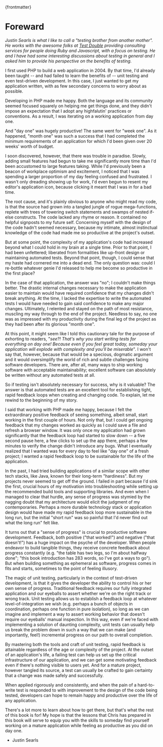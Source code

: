 {frontmatter}
# Foreward 
_Justin Searls is what I like to call a "testing brother from another mother".
He works with the awesome folks at [Test Double](http://testdouble.com) providing
consulting services for people doing Ruby and Javascript, with a focus on
testing. He and I have had some interesting discussions about testing in general
and I asked him to provide his perspective on the benefits of testing._


I first used PHP to build a web application in 2004. By that time, I'd already been taught -- and had failed to learn the benefits of -- unit testing and even test-driven development. In this case, I just wanted to get my application written, with as few secondary concerns to worry about as possible. 

Developing in PHP made me happy. Both the language and its community seemed focused squarely on helping me get things done, and they didn't impose an expectation that I adopt any highfalutin' practices or conventions. As a result, I was iterating on a working application from day one.

And "day one" was hugely productive! The same went for "week one". As it happened, "month one" was such a success that I had completed the minimum requirements of an application for which I'd been given over 20 weeks' worth of budget.

I soon discovered, however, that there was trouble in paradise. Slowly, adding small features had begun to take me significantly more time than I'd been accustomed to large features taking. While I'd previously been a beacon of workplace optimism and excitement, I noticed that I was spending a larger proportion of my day feeling confused and frustrated. I wasn't only dreading showing up for work, I'd even begun to resent my editor's application icon, because clicking it meant that I was in for a bad time.

The root cause, and it's plainly obvious to anyone who might read my code, is that the source had grown into a tangled jungle of rogue mega-functions, replete with trees of towering switch statements and swamps of nested if-else constructs. The code lacked any rhyme or reason. It contained no helpful signposts to my future self. Concerning myself with the design of the code hadn't seemed necessary, because my intimate, almost instinctual knowledge of the code had made me so productive at the project's outset.

But at some point, the complexity of my application's code had increased beyond what I could hold in my brain at a single time. Prior to that point, I had been unfettered; liberated from formalities like up-front design or maintaining automated tests. Beyond that point, though, I could sense that my haste had cornered me into a dead end. The only question was: could I re-bottle whatever genie I'd released to help me become so productive in the first place?

In the case of that application, the answer was "no"; I couldn't make things better. The drastic internal changes necessary to make the application easier to maintain would have required confidence that my changes didn't break anything. At the time, I lacked the expertise to write the automated tests I would have needed to gain said confidence to make any major changes. Ultimately, I relented and stayed on the path of most resistance, muscling my way through to the end of the project. Needless to say, no one was as impressed with my productivity during the final leg of the project as they had been after its glorious "month one".

At this point, it might seem like I told this cautionary tale for the purpose of exhorting to readers, "*see?! That's why you start writing tests for everything on day one! Because even if you feel great today, someday your application will explode with complexity and you'll be miserable*". I won't say that, however, because that would be a specious, dogmatic argument and it would oversimplify the world of rich and subtle challenges facing software developers. There are, after all, many ways to ship working software with acceptable maintainability; excellent software can absolutely be written without any automated tests at all.

So if testing isn't absolutely necessary for success, why is it valuable? The answer is that automated tests are an excellent tool for establishing tight, rapid feedback loops when creating and changing code. To explain, let me rewind to the beginning of my story. 

I said that working with PHP made me happy, because I felt the extraordinary positive feedback of seeing something, albeit small, start working in the first couple of hours. Not only that, but I could get ongoing feedback that my changes worked as quickly as I could save a file and refresh a browser window. It was only once my application had grown significantly that the feedback loop had started to slow down -- a five second pause here, a few clicks to set up the app there, perhaps a few minutes to verify the change didn't introduce any bugs. What I eventually realized that I wanted was for every day to feel like "day one" of a fresh project; I wanted a rapid feedback loop to be sustainable for the life of the application.

In the past, I had tried building applications of a similar scope with other tech stacks, like Java, known for their long-term "hardiness". But my projects never seemed to get off the ground. I failed in part because I'd sink the first, crucial hours of my motivation into troubleshooting while setting up the recommended build tools and supporting libraries. And even when I managed to clear that hurdle, any sense of progress was stymied by the nagging doubt that my architecture would elicit the judgment of my contemporaries. Perhaps a more durable technology stack or application design would have made my rapid feedback loop more sustainable in the long run, but the initial "short run" was so painful that I'd never find out what the long run" felt like.

It turns out that a "sense of progress" is crucial to productive software development. Feedback, both positive ("that worked!") and negative ("that doesn't!") has a huge impact on the psyche of the developer. When people endeavor to build tangible things, they receive concrete feedback about progress constantly (e.g. "the table has two legs, so I'm about halfway done"; "this book introduction has 283 words, so I've got a ways to go"). But when building something as ephemeral as software, progress comes in fits and starts, sometimes to the point of feeling illusory. 

The magic of unit testing, particularly in the context of test-driven development, is that it gives the developer the ability to control his or her own sense of progress. Traditional feedback requires our fully integrated application and our eyeballs to assert whether we're on the right track or wrong track. Unit testing allows us to establish a feedback loop at whatever level-of-integration we wish (e.g. perhaps a bunch of objects in coordination, perhaps one function in pure isolation), so long as we can imagine and implement a way to assert working behavior that doesn't require our eyeballs' manual inspection. In this way, even if we're faced with implementing a solution of daunting complexity, unit tests can usually help us break the problem down in such a way that we can make (and importantly, feel!) incremental progress on our path to overall completion.

By mastering both the tools and craft of unit testing, rapid feedback is attainable regardless of the age or complexity of the project. At the outset of an application's life, a failing test can help us set up the critical infrastructure of our application, and we can get some motivating feedback even if there's nothing visible to users yet. And for a mature project, however tangled its source, a test can usually be crafted to gain certainty that a change was made safely and successfully.

When applied rigorously and consistently, and when the pain of a hard-to-write test is responded to with improvement to the design of the code being tested, developers can hope to remain happy and productive over the life of any application. 

There's a lot more to learn about how to get there, but that's what the rest of this book is for! My hope is that the lessons that Chris has prepared in this book will serve to equip you with the skills to someday find yourself working on a mature application while feeling as productive as you did on day one.

- Justin Searls
